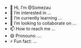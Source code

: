 - 👋 Hi, I’m @Somezau
- 👀 I’m interested in ...
- 🌱 I’m currently learning ...
- 💞️ I’m looking to collaborate on ...
- 📫 How to reach me ...
- 😄 Pronouns: ...
- ⚡ Fun fact: ...

<!---
Somezau/Somezau is a ✨ special ✨ repository because its `README.md` (this file) appears on your GitHub profile.
You can click the Preview link to take a look at your changes.
--->

